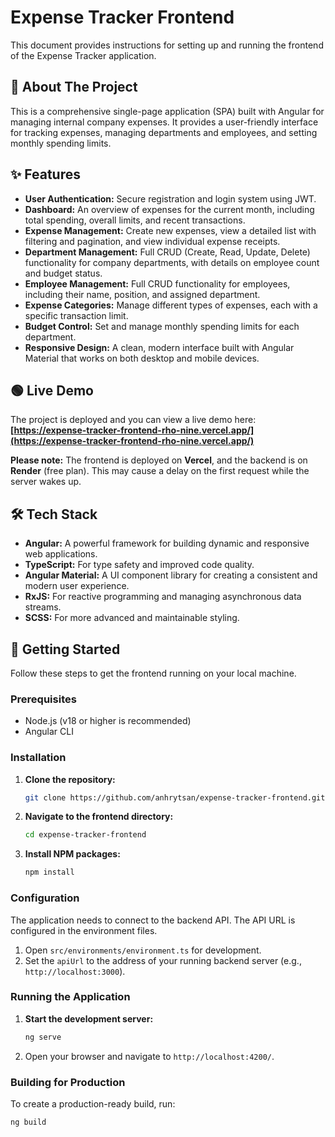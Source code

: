 # Expense Tracker Frontend

This document provides instructions for setting up and running the frontend of the Expense Tracker application.

## 📜 About The Project

This is a comprehensive single-page application (SPA) built with Angular for managing internal company expenses. It provides a user-friendly interface for tracking expenses, managing departments and employees, and setting monthly spending limits.

## ✨ Features

- **User Authentication:** Secure registration and login system using JWT.
- **Dashboard:** An overview of expenses for the current month, including total spending, overall limits, and recent transactions.
- **Expense Management:** Create new expenses, view a detailed list with filtering and pagination, and view individual expense receipts.
- **Department Management:** Full CRUD (Create, Read, Update, Delete) functionality for company departments, with details on employee count and budget status.
- **Employee Management:** Full CRUD functionality for employees, including their name, position, and assigned department.
- **Expense Categories:** Manage different types of expenses, each with a specific transaction limit.
- **Budget Control:** Set and manage monthly spending limits for each department.
- **Responsive Design:** A clean, modern interface built with Angular Material that works on both desktop and mobile devices.

## 🟢 Live Demo

The project is deployed and you can view a live demo here: **[https://expense-tracker-frontend-rho-nine.vercel.app/](https://expense-tracker-frontend-rho-nine.vercel.app/)**

**Please note:** The frontend is deployed on **Vercel**, and the backend is on **Render** (free plan). This may cause a delay on the first request while the server wakes up.

## 🛠️ Tech Stack

- **Angular:** A powerful framework for building dynamic and responsive web applications.
- **TypeScript:** For type safety and improved code quality.
- **Angular Material:** A UI component library for creating a consistent and modern user experience.
- **RxJS:** For reactive programming and managing asynchronous data streams.
- **SCSS:** For more advanced and maintainable styling.

## 🚀 Getting Started

Follow these steps to get the frontend running on your local machine.

### Prerequisites

- Node.js (v18 or higher is recommended)
- Angular CLI

### Installation

1.  **Clone the repository:**
    ```bash
    git clone https://github.com/anhrytsan/expense-tracker-frontend.git
    ```
2.  **Navigate to the frontend directory:**
    ```bash
    cd expense-tracker-frontend
    ```
3.  **Install NPM packages:**
    ```bash
    npm install
    ```

### Configuration

The application needs to connect to the backend API. The API URL is configured in the environment files.

1.  Open `src/environments/environment.ts` for development.
2.  Set the `apiUrl` to the address of your running backend server (e.g., `http://localhost:3000`).

### Running the Application

1.  **Start the development server:**
    ```bash
    ng serve
    ```
2.  Open your browser and navigate to `http://localhost:4200/`.

### Building for Production

To create a production-ready build, run:

```bash
ng build

